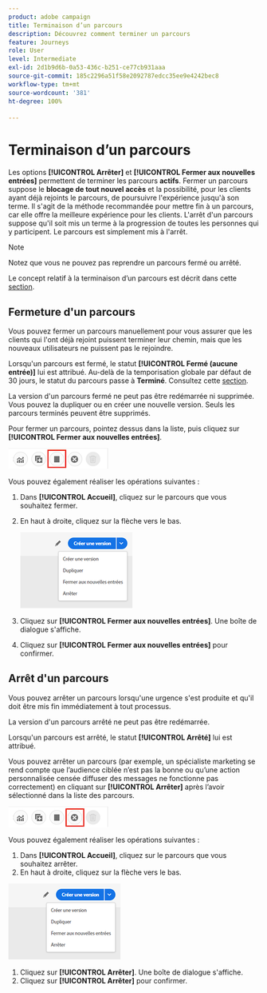 ```yaml
---
product: adobe campaign
title: Terminaison d’un parcours
description: Découvrez comment terminer un parcours
feature: Journeys
role: User
level: Intermediate
exl-id: 2d1b9d6b-0a53-436c-b251-ce77cb931aaa
source-git-commit: 185c2296a51f58e2092787edcc35ee9e4242bec8
workflow-type: tm+mt
source-wordcount: '381'
ht-degree: 100%

---
```


# Terminaison d’un parcours

Les options **[!UICONTROL Arrêter]** et **[!UICONTROL Fermer aux nouvelles entrées]** permettent de terminer les parcours **actifs**. Fermer un parcours suppose le **blocage de tout nouvel accès** et la possibilité, pour les clients ayant déjà rejoints le parcours, de poursuivre l&#39;expérience jusqu&#39;à son terme. Il s&#39;agit de la méthode recommandée pour mettre fin à un parcours, car elle offre la meilleure expérience pour les clients. L&#39;arrêt d&#39;un parcours suppose qu&#39;il soit mis un terme à la progression de toutes les personnes qui y participent. Le parcours est simplement mis à l&#39;arrêt.

>[!NOTE]
>
>Notez que vous ne pouvez pas reprendre un parcours fermé ou arrêté.
>
>Le concept relatif à la terminaison d’un parcours est décrit dans cette [section](../building-journeys/journey.md#ending_a_journey).

## Fermeture d&#39;un parcours

Vous pouvez fermer un parcours manuellement pour vous assurer que les clients qui l&#39;ont déjà rejoint puissent terminer leur chemin, mais que les nouveaux utilisateurs ne puissent pas le rejoindre.

Lorsqu&#39;un parcours est fermé, le statut **[!UICONTROL Fermé (aucune entrée)]** lui est attribué. Au-delà de la temporisation globale par défaut de 30 jours, le statut du parcours passe à **Terminé**. Consultez cette [section](../building-journeys/changing-properties.md#entrance).

La version d&#39;un parcours fermé ne peut pas être redémarrée ni supprimée. Vous pouvez la dupliquer ou en créer une nouvelle version. Seuls les parcours terminés peuvent être supprimés.

Pour fermer un parcours, pointez dessus dans la liste, puis cliquez sur **[!UICONTROL Fermer aux nouvelles entrées]**.

![](../assets/do-not-localize/journey-finish-quick-action.png)

Vous pouvez également réaliser les opérations suivantes :

1. Dans **[!UICONTROL Accueil]**, cliquez sur le parcours que vous souhaitez fermer.
1. En haut à droite, cliquez sur la flèche vers le bas.

   ![](../assets/finish_drop_down_list.png)

1. Cliquez sur **[!UICONTROL Fermer aux nouvelles entrées]**. Une boîte de dialogue s&#39;affiche.
1. Cliquez sur **[!UICONTROL Fermer aux nouvelles entrées]** pour confirmer.

## Arrêt d&#39;un parcours

Vous pouvez arrêter un parcours lorsqu&#39;une urgence s&#39;est produite et qu&#39;il doit être mis fin immédiatement à tout processus.

La version d&#39;un parcours arrêté ne peut pas être redémarrée.

Lorsqu&#39;un parcours est arrêté, le statut **[!UICONTROL Arrêté]** lui est attribué.

Vous pouvez arrêter un parcours (par exemple, un spécialiste marketing se rend compte que l’audience ciblée n’est pas la bonne ou qu’une action personnalisée censée diffuser des messages ne fonctionne pas correctement) en cliquant sur **[!UICONTROL Arrêter]** après l’avoir sélectionné dans la liste des parcours.

![](../assets/do-not-localize/journey-stop-quick-action.png)

Vous pouvez également réaliser les opérations suivantes :

1. Dans **[!UICONTROL Accueil]**, cliquez sur le parcours que vous souhaitez arrêter.
1. En haut à droite, cliquez sur la flèche vers le bas.

![](../assets/finish_drop_down_list.png)

1. Cliquez sur **[!UICONTROL Arrêter]**. Une boîte de dialogue s&#39;affiche.
1. Cliquez sur **[!UICONTROL Arrêter]** pour confirmer.
